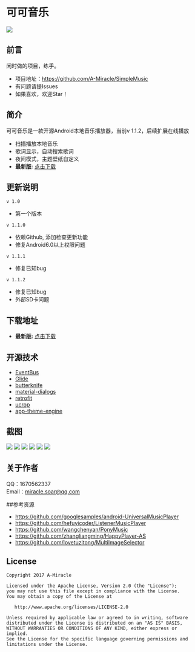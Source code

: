 # 可可音乐
![](https://raw.githubusercontent.com/A-Miracle/SimpleMusic/master/app/src/main/res/mipmap-xxhdpi/ic_launcher_round.png)

## 前言
闲时做的项目，练手。

- 项目地址：https://github.com/A-Miracle/SimpleMusic
- 有问题请提Issues
- 如果喜欢，欢迎Star！

## 简介
可可音乐是一款开源Android本地音乐播放器，当前v 1.1.2，后续扩展在线播放

- 扫描播放本地音乐
- 歌词显示，自动搜索歌词
- 夜间模式，主题壁纸自定义
- **最新版:** [点击下载](https://raw.githubusercontent.com/A-Miracle/SimpleMusic/master/SimpleMusic-V1.1.2.apk)

## 更新说明
`v 1.0`

- 第一个版本

`v 1.1.0`

- 依赖Github, 添加检查更新功能
- 修复Android6.0以上权限问题

`v 1.1.1`

- 修复已知bug

`v 1.1.2`

- 修复已知bug
- 外部SD卡问题


## 下载地址
- **最新版:** [点击下载](https://raw.githubusercontent.com/A-Miracle/SimpleMusic/master/SimpleMusic-V1.1.2.apk)

## 开源技术
- [EventBus](https://github.com/greenrobot/EventBus)
- [Glide](https://github.com/bumptech/glide)
- [butterknife](https://github.com/JakeWharton/butterknife)
- [material-dialogs](https://github.com/afollestad/material-dialogs)
- [retrofit](https://github.com/square/retrofit)
- [ucrop](https://github.com/Yalantis/uCrop)
- [app-theme-engine](https://github.com/naman14/app-theme-engine)

## 截图
![](https://raw.githubusercontent.com/A-Miracle/SimpleMusic/master/pic/01.jpg)
![](https://raw.githubusercontent.com/A-Miracle/SimpleMusic/master/pic/02.jpg)
![](https://raw.githubusercontent.com/A-Miracle/SimpleMusic/master/pic/03.jpg)
![](https://raw.githubusercontent.com/A-Miracle/SimpleMusic/master/pic/04.jpg)
![](https://raw.githubusercontent.com/A-Miracle/SimpleMusic/master/pic/05.jpg)
![](https://raw.githubusercontent.com/A-Miracle/SimpleMusic/master/pic/06.jpg)

## 关于作者
QQ：1670562337<br>
Email：miracle.soar@qq.com

##参考资源
- https://github.com/googlesamples/android-UniversalMusicPlayer
- https://github.com/hefuyicoder/ListenerMusicPlayer
- https://github.com/wangchenyan/PonyMusic
- https://github.com/zhangliangming/HappyPlayer-AS
- https://github.com/lovetuzitong/MultiImageSelector

## License

    Copyright 2017 A-Miracle

    Licensed under the Apache License, Version 2.0 (the "License");
    you may not use this file except in compliance with the License.
    You may obtain a copy of the License at

       http://www.apache.org/licenses/LICENSE-2.0

    Unless required by applicable law or agreed to in writing, software
    distributed under the License is distributed on an "AS IS" BASIS,
    WITHOUT WARRANTIES OR CONDITIONS OF ANY KIND, either express or implied.
    See the License for the specific language governing permissions and
    limitations under the License.
